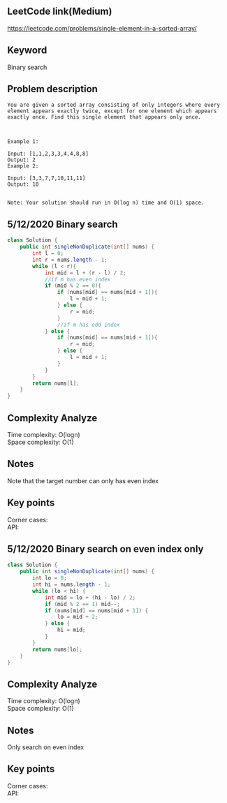 ## LeetCode link(Medium)
https://leetcode.com/problems/single-element-in-a-sorted-array/

## Keyword
Binary search

## Problem description
```
You are given a sorted array consisting of only integers where every element appears exactly twice, except for one element which appears exactly once. Find this single element that appears only once.

 

Example 1:

Input: [1,1,2,3,3,4,4,8,8]
Output: 2
Example 2:

Input: [3,3,7,7,10,11,11]
Output: 10
 

Note: Your solution should run in O(log n) time and O(1) space.
```
## 5/12/2020 Binary search

```java
class Solution {
    public int singleNonDuplicate(int[] nums) {
        int l = 0;
        int r = nums.length - 1;
        while (l < r){
            int mid = l + (r - l) / 2;
            //if m has even index
            if (mid % 2 == 0){
                if (nums[mid] == nums[mid + 1]){
                    l = mid + 1;
                } else {
                    r = mid;
                }
                //if m has odd index
            } else {
                if (nums[mid] == nums[mid + 1]){
                    r = mid;  
                } else {
                    l = mid + 1;
                }
            }
        }
        return nums[l];
    }
}
```

## Complexity Analyze
Time complexity: O(logn)\
Space complexity: O(1)

## Notes
Note that the target number can only has even index

## Key points
Corner cases:\
API:

## 5/12/2020 Binary search on even index only

```java
class Solution {
    public int singleNonDuplicate(int[] nums) {
        int lo = 0;
        int hi = nums.length - 1;
        while (lo < hi) {
            int mid = lo + (hi - lo) / 2;
            if (mid % 2 == 1) mid--;
            if (nums[mid] == nums[mid + 1]) {
                lo = mid + 2;
            } else {
                hi = mid;
            }
        }
        return nums[lo];
    }
}
```

## Complexity Analyze
Time complexity: O(logn)\
Space complexity: O(1)

## Notes
Only search on even index

## Key points
Corner cases:\
API:
